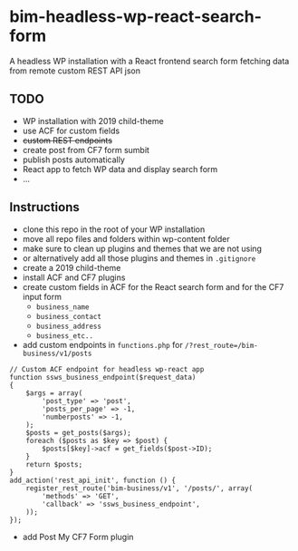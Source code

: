 # bim-headless-wp-react-search-form

A headless WP installation with a React frontend search form fetching data from remote custom REST API json

## TODO

- WP installation with 2019 child-theme
- use ACF for custom fields
- ~~custom REST endpoints~~
- create post from CF7 form sumbit
- publish posts automatically
- React app to fetch WP data and display search form
- ...

## Instructions

- clone this repo in the root of your WP installation
- move all repo files and folders within wp-content folder
- make sure to clean up plugins and themes that we are not using
- or alternatively add all those plugins and themes in `.gitignore`
- create a 2019 child-theme
- install ACF and CF7 plugins
- create custom fields in ACF for the React search form and for the CF7 input form
  - `business_name`
  - `business_contact`
  - `business_address`
  - `business_etc..`
- add custom endpoints in `functions.php` for `/?rest_route=/bim-business/v1/posts`

```
// Custom ACF endpoint for headless wp-react app
function ssws_business_endpoint($request_data)
{
    $args = array(
        'post_type' => 'post',
        'posts_per_page' => -1,
        'numberposts' => -1,
    );
    $posts = get_posts($args);
    foreach ($posts as $key => $post) {
        $posts[$key]->acf = get_fields($post->ID);
    }
    return $posts;
}
add_action('rest_api_init', function () {
    register_rest_route('bim-business/v1', '/posts/', array(
        'methods' => 'GET',
        'callback' => 'ssws_business_endpoint',
    ));
});
```

- add Post My CF7 Form plugin
